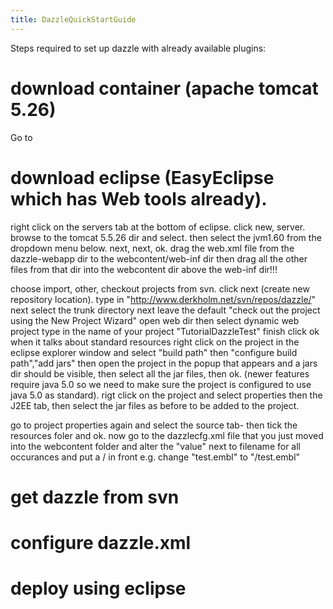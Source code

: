 ```yaml
---
title: DazzleQuickStartGuide
---
```


Steps required to set up dazzle with already available plugins:

download container (apache tomcat 5.26)
=======================================

Go to

download eclipse (EasyEclipse which has Web tools already).
===========================================================

right click on the servers tab at the bottom of eclipse. click new,
server. browse to the tomcat 5.5.26 dir and select. then select the
jvm1.60 from the dropdown menu below. next, next, ok. drag the web.xml
file from the dazzle-webapp dir to the webcontent/web-inf dir then drag
all the other files from that dir into the webcontent dir above the
web-inf dir!!!

choose import, other, checkout projects from svn. click next (create new
repository location). type in
"<http://www.derkholm.net/svn/repos/dazzle/>" next select the trunk
directory next leave the default "check out the project using the New
Project Wizard" open web dir then select dynamic web project type in the
name of your project "TutorialDazzleTest" finish click ok when it talks
about standard resources right click on the project in the eclipse
explorer window and select "build path" then "configure build path","add
jars" then open the project in the popup that appears and a jars dir
should be visible, then select all the jar files, then ok. (newer
features require java 5.0 so we need to make sure the project is
configured to use java 5.0 as standard). rigt click on the project and
select properties then the J2EE tab, then select the jar files as before
to be added to the project.

go to project properties again and select the source tab- then tick the
resources foler and ok. now go to the dazzlecfg.xml file that you just
moved into the webcontent folder and alter the "value" next to filename
for all occurances and put a / in front e.g. change "test.embl" to
"/test.embl"

get dazzle from svn
===================

configure dazzle.xml
====================

deploy using eclipse
====================
